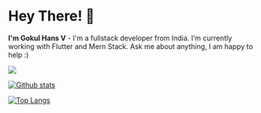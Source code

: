 # Hey There! 👋
**I'm Gokul Hans V** - I'm a fullstack developer from India. I’m currently working with Flutter and Mern Stack. Ask me about anything, I am happy to help :)

 <img src="https://skillicons.dev/icons?i=js,ts,html,css,nodejs,tailwind,next,mongodb,flutter,dart,git,figma" /><br/>
  
  <a href="#">![Github stats](https://github-readme-stats.vercel.app/api?username=muhammed-suhaid&count_private=true&show_icons=true&theme=react&rank_icon=github&border_radius=10)</a>
  
  <a href="#">![Top Langs](https://github-readme-stats.vercel.app/api/top-langs/?username=gokulhans&layout=compact&theme=blueberry&count_private=true&hide_border=true)</a>
